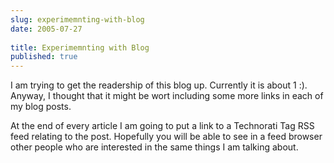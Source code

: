 ```yaml
---
slug: experimemnting-with-blog
date: 2005-07-27
 
title: Experimemnting with Blog
published: true
---
```

I am trying to get the readership of this blog up.  Currently it is about 1 :).  Anyway, I thought that it might be wort including some more links in each of my blog posts.<p />At the end of every article I am going to put a link to a Technorati Tag RSS feed relating to the post.  Hopefully you will be able to see in a feed browser other people who are interested in the same things I am talking about.<p />

